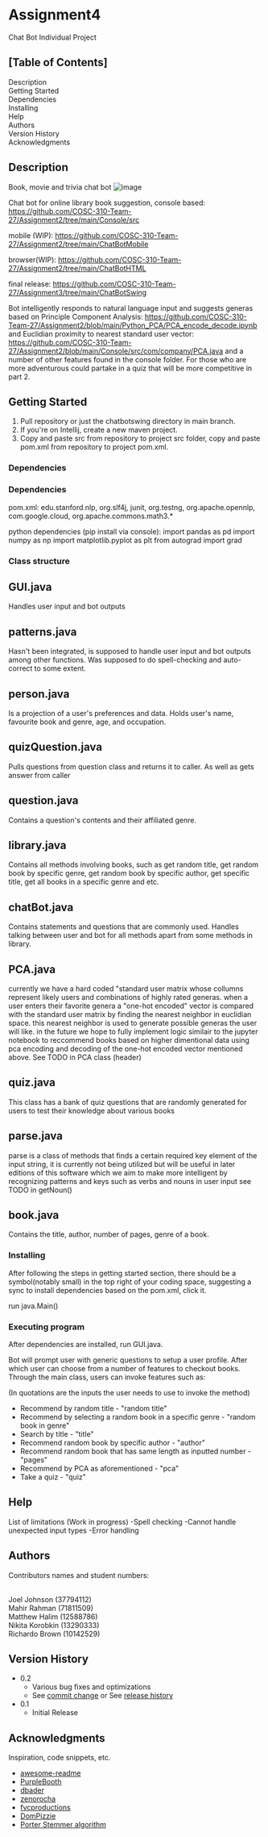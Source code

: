 # Assignment4
Chat Bot Individual Project

## [Table of Contents]

Description
<br />Getting Started
<br />Dependencies
<br />Installing
<br />Help
<br />Authors
<br />Version History
<br />Acknowledgments

## Description
Book, movie and trivia chat bot
![image](https://github.com/COSC-310-Team-27/Assignment3/blob/main/resources/COSC310%20A3%20Flow-chart.png)

Chat bot for online library book suggestion, 
console based: 
https://github.com/COSC-310-Team-27/Assignment2/tree/main/Console/src

mobile (WIP): 
https://github.com/COSC-310-Team-27/Assignment2/tree/main/ChatBotMobile

browser(WIP): 
https://github.com/COSC-310-Team-27/Assignment2/tree/main/ChatBotHTML

final release: 
https://github.com/COSC-310-Team-27/Assignment3/tree/main/ChatBotSwing

Bot intelligently responds to natural language input and suggests generas based on 
Principle Component Analysis: 
https://github.com/COSC-310-Team-27/Assignment2/blob/main/Python_PCA/PCA_encode_decode.ipynb
and Euclidian proximity to nearest standard user vector: 
https://github.com/COSC-310-Team-27/Assignment2/blob/main/Console/src/com/company/PCA.java 
and a number of other features found in the console folder. For those who are more adventurous could partake in a quiz that will be more competitive in part 2.

## Getting Started
1. Pull repository or just the chatbotswing directory in main branch. 
2. If you're on Intellij, create a new maven project.
3. Copy and paste src from repository to project src folder, copy and paste pom.xml from repository to project pom.xml.

### Dependencies

### Dependencies
pom.xml:
  edu.stanford.nlp,
  org.slf4j,
  junit,
  org.testng,
  org.apache.opennlp,
  com.google.cloud,
  org.apache.commons.math3.*

python dependencies (pip install via console):
import pandas as pd
import numpy as np
import matplotlib.pyplot as plt
from autograd import grad 

### Class structure
## GUI.java
Handles user input and bot outputs

## patterns.java
Hasn't been integrated, is supposed to handle user input and bot outputs among other functions. Was supposed to do spell-checking and auto-correct to some extent. 

## person.java 
Is a projection of a user's preferences and data. Holds user's name, favourite book and genre, age, and occupation. 

## quizQuestion.java
Pulls questions from question class and returns it to caller. As well as gets answer from caller

## question.java
Contains a question's contents and their affiliated genre. 

## library.java
Contains all methods involving books, such as get random title, get random book by specific genre, get random book by specific author, get specific title, get all books in a specific genre and etc. 

## chatBot.java
Contains statements and questions that are commonly used. Handles talking between user and bot for all methods apart from some methods in library.  

## PCA.java
currently we have a hard coded "standard user matrix whose collumns represent likely users and combinations of highly rated generas. when a user enters their favorite genera a "one-hot encoded" vector is compared with the standard user matrix by finding the nearest neighbor in euclidian space. this nearest neighbor is used to generate possible generas the user will like. in the future we hope to fully implement logic similair to the jupyter notebook to reccommend books based on higher dimentional data using pca encoding and decoding of the one-hot encoded vector mentioned above. See TODO in PCA class (header)

## quiz.java 
This class has a bank of quiz questions that are randomly generated for users to test their knowledge about various books

## parse.java
parse is a class of methods that finds a certain required key element of the input string, it is currently not being utilized but will be useful in later editions of this software which we aim to make more intelligent by recognizing patterns and keys such as verbs and nouns in user input see TODO in getNoun()
## book.java
Contains the title, author, number of pages, genre of a book. 

### Installing
After following the steps in getting started section, there should be a symbol(notably small) in the top right of your coding space, suggesting a sync to install dependencies based on the pom.xml, click it. 

run java.Main()

### Executing program

After dependencies are installed, run GUI.java.
             
Bot will prompt user with generic questions to setup a user profile. After which user can choose from a number of features to checkout books. 
Through the main class, users can invoke features such as: 

(In quotations are the inputs the user needs to use to invoke the method)
* Recommend by random title - "random title" 
* Recommend by selecting a random book in a specific genre - "random book in genre"
* Search by title - "title" 
* Recommend random book by specific author - "author"
* Recommend random book that has same length as inputted number - "pages" 
* Recommend by PCA as aforementioned - "pca" 
* Take a quiz - "quiz"


## Help

List of limitations (Work in progress)
-Spell checking
-Cannot handle unexpected input types
-Error handling


## Authors

Contributors names and student numbers:

<br />Joel Johnson (37794112)
<br />Mahir Rahman (71811509)
<br />Matthew Halim (12588786)
<br />Nikita Korobkin (13290333)
<br />Richardo Brown (10142529)


## Version History

* 0.2
    * Various bug fixes and optimizations
    * See [commit change]() or See [release history]()
* 0.1
    * Initial Release

## Acknowledgments

Inspiration, code snippets, etc.
* [awesome-readme](https://github.com/matiassingers/awesome-readme)
* [PurpleBooth](https://gist.github.com/PurpleBooth/109311bb0361f32d87a2)
* [dbader](https://github.com/dbader/readme-template)
* [zenorocha](https://gist.github.com/zenorocha/4526327)
* [fvcproductions](https://gist.github.com/fvcproductions/1bfc2d4aecb01a834b46)
* [DomPizzie](https://gist.github.com/DomPizzie/7a5ff55ffa9081f2de27c315f5018afc)
* [Porter Stemmer algorithm](https://tartarus.org/martin/PorterStemmer/)
